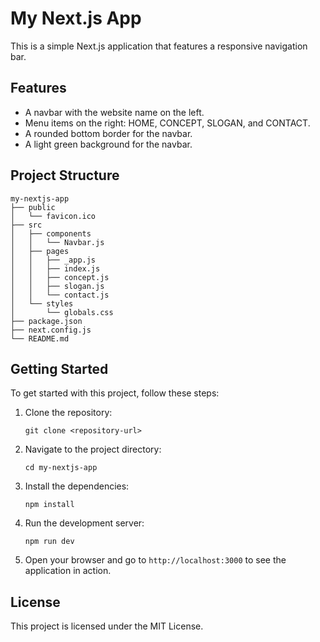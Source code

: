 # My Next.js App

This is a simple Next.js application that features a responsive navigation bar.

## Features

- A navbar with the website name on the left.
- Menu items on the right: HOME, CONCEPT, SLOGAN, and CONTACT.
- A rounded bottom border for the navbar.
- A light green background for the navbar.

## Project Structure

```
my-nextjs-app
├── public
│   └── favicon.ico
├── src
│   ├── components
│   │   └── Navbar.js
│   ├── pages
│   │   ├── _app.js
│   │   ├── index.js
│   │   ├── concept.js
│   │   ├── slogan.js
│   │   └── contact.js
│   └── styles
│       └── globals.css
├── package.json
├── next.config.js
└── README.md
```

## Getting Started

To get started with this project, follow these steps:

1. Clone the repository:
   ```
   git clone <repository-url>
   ```

2. Navigate to the project directory:
   ```
   cd my-nextjs-app
   ```

3. Install the dependencies:
   ```
   npm install
   ```

4. Run the development server:
   ```
   npm run dev
   ```

5. Open your browser and go to `http://localhost:3000` to see the application in action.

## License

This project is licensed under the MIT License.